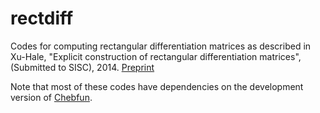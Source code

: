 rectdiff
========

Codes for computing rectangular differentiation matrices as described in Xu-Hale, "Explicit construction of rectangular differentiation matrices", (Submitted to SISC), 2014. [Preprint](http://dip.sun.ac.za/~nhale/publications/XuHale2014_SUBMITTED.pdf)

Note that most of these codes have dependencies on the development version of [Chebfun](https://github.com/chebfun/chebfun/). 

